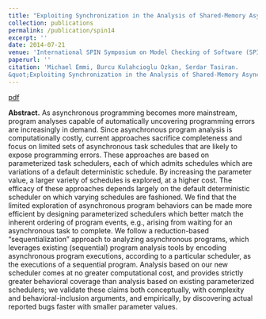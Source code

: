 ```yaml
---
title: "Exploiting Synchronization in the Analysis of Shared-Memory Asynchronous Programs"
collection: publications
permalink: /publication/spin14
excerpt: ''
date: 2014-07-21
venue: 'International SPIN Symposium on Model Checking of Software (SPIN)'
paperurl: ''
citation: 'Michael Emmi, Burcu Kulahcioglu Ozkan, Serdar Tasiran.
&quot;Exploiting Synchronization in the Analysis of Shared-Memory Asynchronous Programs. International SPIN Symposium on Model Checking of Software (SPIN).'
---
```


[pdf](https://dl.acm.org/doi/10.1145/2632362.2632370)

**Abstract.** As asynchronous programming becomes more mainstream,
program analyses capable of automatically uncovering programming errors are increasingly in demand. Since asynchronous program analysis is computationally costly, current
approaches sacrifice completeness and focus on limited sets
of asynchronous task schedules that are likely to expose
programming errors. These approaches are based on parameterized task schedulers, each of which admits schedules
which are variations of a default deterministic schedule. By
increasing the parameter value, a larger variety of schedules
is explored, at a higher cost. The efficacy of these approaches
depends largely on the default deterministic scheduler on
which varying schedules are fashioned.
We find that the limited exploration of asynchronous program behaviors can be made more efficient by designing
parameterized schedulers which better match the inherent
ordering of program events, e.g., arising from waiting for an
asynchronous task to complete. We follow a reduction-based
“sequentialization” approach to analyzing asynchronous programs, which leverages existing (sequential) program analysis
tools by encoding asynchronous program executions, according to a particular scheduler, as the executions of a sequential
program. Analysis based on our new scheduler comes at no
greater computational cost, and provides strictly greater behavioral coverage than analysis based on existing parameterized schedulers; we validate these claims both conceptually,
with complexity and behavioral-inclusion arguments, and
empirically, by discovering actual reported bugs faster with
smaller parameter values.


